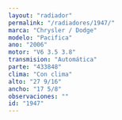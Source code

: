 ```yaml
---
layout: "radiador"
permalink: "/radiadores/1947/"
marca: "Chrysler / Dodge"
modelo: "Pacifica"
ano: "2006"
motor: "V6 3.5 3.8"
transmision: "Automática"
parte: "433848"
clima: "Con clima"
alto: "27 9/16"
ancho: "17 5/8"
observaciones: ""
id: "1947"
---
```



